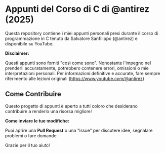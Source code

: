 # Appunti del Corso di C di @antirez (2025)

Questa repository contiene i miei appunti personali presi durante il corso di programmazione in C tenuto da Salvatore Sanfilippo (@antirez) e disponibile su YouTube.

**Disclaimer:**

Questi appunti sono forniti "così come sono". Nonostante l'impegno nel prenderli accuratamente, potrebbero contenere errori, omissioni o mie interpretazioni personali. Per informazioni definitive e accurate, fare sempre riferimento alle lezioni originali (https://www.youtube.com/@antirez)

## Come Contribuire

Questo progetto di appunti è aperto a tutti coloro che desiderano contribuire a renderlo una risorsa migliore!

**Come inviare le tue modifiche:**

Puoi aprire una **Pull Request** o una "Issue" per discutere idee, segnalare problemi o fare domande.

Grazie per il tuo aiuto!
